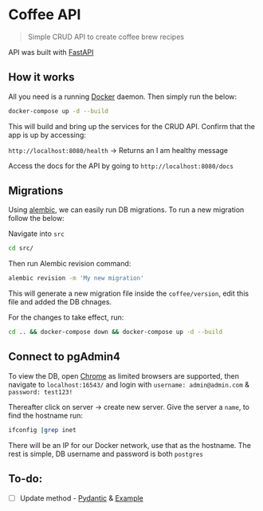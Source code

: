 # Coffee API

> Simple CRUD API to create coffee brew recipes

API was built with [FastAPI](https://fastapi.tiangolo.com/)

## How it works

All you need is a running [Docker](https://docs.docker.com/get-docker/) daemon. Then simply run the below:

```bash
docker-compose up -d --build
```

This will build and bring up the services for the CRUD API. Confirm that the app is up by accessing:

`http://localhost:8080/health` -> Returns an I am healthy message

Access the docs for the API by going to `http://localhost:8080/docs`

## Migrations

Using [alembic](https://alembic.sqlalchemy.org/en/latest/tutorial.html#the-migration-environment), we can easily run DB migrations. To run a new migration follow the below:

Navigate into `src`

```bash
cd src/
```

Then run Alembic revision command:

```bash
alembic revision -m 'My new migration'
```

This will generate a new migration file inside the `coffee/version`, edit this file and added the DB chnages.

For the changes to take effect, run:

```bash
cd .. && docker-compose down && docker-compose up -d --build
```

## Connect to pgAdmin4

To view the DB, open [Chrome](https://www.pgadmin.org/faq/) as limited browsers are supported, then navigate to `localhost:16543/` and login with `username: admin@admin.com` & `password: test123!`

Thereafter click on server -> create new server. Give the server a `name`, to find the hostname run:

```bash
ifconfig |grep inet
```

There will be an IP for our Docker network, use that as the hostname. The rest is simple, DB username and password is both `postgres`

## To-do:

- [ ] Update method - [Pydantic](https://pydantic-docs.helpmanual.io/usage/exporting_models/#modeljson) & [Example](https://github.com/tiangolo/full-stack-fastapi-postgresql/blob/master/%7B%7Bcookiecutter.project_slug%7D%7D/backend/app/app/crud/crud_user.py)